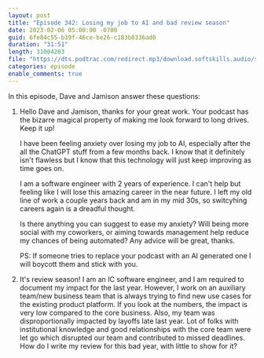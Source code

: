 ```yaml
---
layout: post
title: "Episode 342: Losing my job to AI and bad review season"
date: 2023-02-06 05:00:00 -0700
guid: 6fe84c55-b39f-46ce-be26-c183b8336ad0
duration: "31:51"
length: 31004203
file: "https://dts.podtrac.com/redirect.mp3/download.softskills.audio/sse-342.mp3"
categories: episode
enable_comments: true
---
```


In this episode, Dave and Jamison answer these questions:

1. Hello Dave and Jamison, thanks for your great work. Your podcast has the bizarre magical property of making me look forward to long drives. Keep it up!
   
   I have been feeling anxiety over losing my job to AI, especially after the all the ChatGPT stuff from a few months back. I know that it definitely isn't flawless but I know that this technology will just keep improving as time goes on.
   
   I am a software engineer with 2 years of experience. I can't help but feeling like I will lose this amazing career in the near future. I left my old line of work a couple years back and am in my mid 30s, so switcyhing careers again is a dreadful thought.
   
   Is there anything you can suggest to ease my anxiety? Will being more social with my coworkers, or aiming towards management help reduce my chances of being automated? Any advice will be great, thanks.
   
   PS: If someone tries to replace your podcast with an AI generated one I will boycott them and stick with you.

2. It's review season! I am an IC software engineer, and I am required to document my impact for the last year.
   However, I work on an auxiliary team/new business team that is always trying to find new use cases for the existing product platform. If you look at the numbers, the impact is very low compared to the core business. Also, my team was disproportionally impacted by layoffs late last year. Lot of folks with institutional knowledge and good relationships with the core team were let go which disrupted our team and contributed to missed deadlines.
   How do I write my review for this bad year, with little to show for it?
